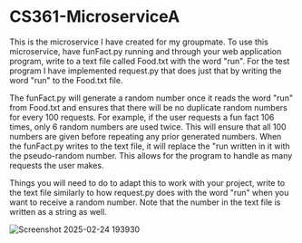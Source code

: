 # CS361-MicroserviceA

This is the microservice I have created for my groupmate. 
To use this microservice, have funFact.py running and through your web application program, write to a text file called Food.txt with the word "run".
For the test program I have implemented request.py that does just that by writing the word "run" to the Food.txt file. 

The funFact.py will generate a random number once it reads the word "run" from Food.txt and ensures that there will be no duplicate random numbers for every 100 requests.
For example, if the user requests a fun fact 106 times, only 6 random numbers are used twice. This will ensure that all 100 numbers are given before repeating any prior generated numbers.
When the funFact.py writes to the text file, it will replace the "run written in it with the pseudo-random number.
This allows for the program to handle as many requests the user makes.

Things you will need to do to adapt this to work with your project, write to the text file similarly to how request.py does with the word "run" when you want to receive a random number. Note that the number in the text file is written as a string as well.

![Screenshot 2025-02-24 193930](https://github.com/user-attachments/assets/5073b72c-8b90-49a4-a5cd-52a4df84c4bb)


